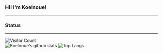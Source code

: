 ### Hi! I'm KoeInoue!
***  

### Status
***  
![Visitor Count](https://komarev.com/ghpvc/?username=KoeInoue&color=blueviolet)  
![KoeInoue's github stats](https://github-readme-stats.vercel.app/api?username=KoeInoue&count_private=true&show_icons=true&theme=buefy)
![Top Langs](https://github-readme-stats.vercel.app/api/top-langs/?username=KoeInoue&theme=buefy)  

